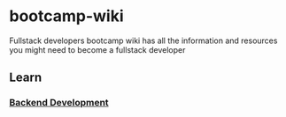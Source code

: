 # bootcamp-wiki
Fullstack developers bootcamp wiki has all the information and resources you might need to become a fullstack developer

## Learn

### [Backend Development](backend.md)
